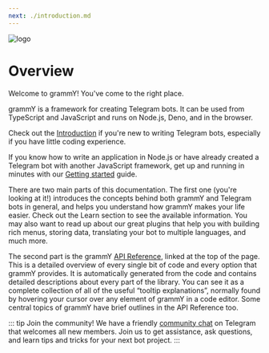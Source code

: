 ```yaml
---
next: ./introduction.md
---
```


![logo](/grammY.png)

# Overview

Welcome to grammY!
You've come to the right place.

grammY is a framework for creating Telegram bots.
It can be used from TypeScript and JavaScript and runs on Node.js, Deno, and in the browser.

Check out the [Introduction](./introduction.md) if you're new to writing Telegram bots, especially if you have little coding experience.

If you know how to write an application in Node.js or have already created a Telegram bot with another JavaScript framework, get up and running in minutes with our [Getting started](./getting-started.md) guide.

There are two main parts of this documentation.
The first one (you're looking at it!) introduces the concepts behind both grammY and Telegram bots in general, and helps you understand how grammY makes your life easier.
Check out the Learn section to see the available information.
You may also want to read up about our great plugins that help you with building rich menus, storing data, translating your bot to multiple languages, and much more.

The second part is the grammY [API Reference](https://doc.deno.land/https/deno.land/x/grammy/mod.ts), linked at the top of the page.
This is a detailed overview of every single bit of code and every option that grammY provides.
It is automatically generated from the code and contains detailed descriptions about every part of the library.
You can see it as a complete collection of all of the useful “tooltip explanations”, normally found by hovering your cursor over any element of grammY in a code editor.
Some central topics of grammY have brief outlines in the API Reference too.

::: tip Join the community!
We have a friendly [community chat](https://t.me/grammyjs) on Telegram that welcomes all new members.
Join us to get assistance, ask questions, and learn tips and tricks for your next bot project.
:::
